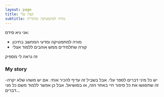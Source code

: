 ```yaml
---
layout: page
title: קצת עלי
subtitle: מורה למתמטיקה ומדמ"ח
---
```


אני גיא סידס:

- מורה למתמטיקה ומדעי המחשב בתיכון
- קורה שתלמידים ממש אוהבים ללמוד אצלי

זה נראה לי מספיק

### My story

יש כל מיני דברים לספר עלי. אבל בשביל זה עדיף להכיר אותי. אם יש משהו שלא יקרה- זה שתפגשו את כל סיפור חיי באתר הזה, או בסושיאל. אבל כן אפשר ללמוד משם כל מני דברים...
